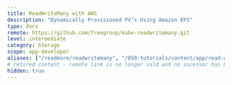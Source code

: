 ```yaml
---
title: ReadWriteMany with AWS
description: "Dynamically Provisioned PV’s Using Amazon EFS"
type: docs
remote: https://github.com/freegroup/kube-readwritemany.git
level: intermediate
category: Storage
scope: app-developer
aliases: ["/readmore/readwritemany", "/050-tutorials/content/app/read-write-many"]
# retired content - remote link is no longer vald and no sucessor has been found
hidden: true
---
```


